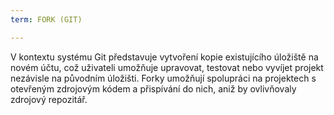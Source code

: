 ```yaml
---
term: FORK (GIT)

---
```

V kontextu systému Git představuje vytvoření kopie existujícího úložiště na novém účtu, což uživateli umožňuje upravovat, testovat nebo vyvíjet projekt nezávisle na původním úložišti. Forky umožňují spolupráci na projektech s otevřeným zdrojovým kódem a přispívání do nich, aniž by ovlivňovaly zdrojový repozitář.